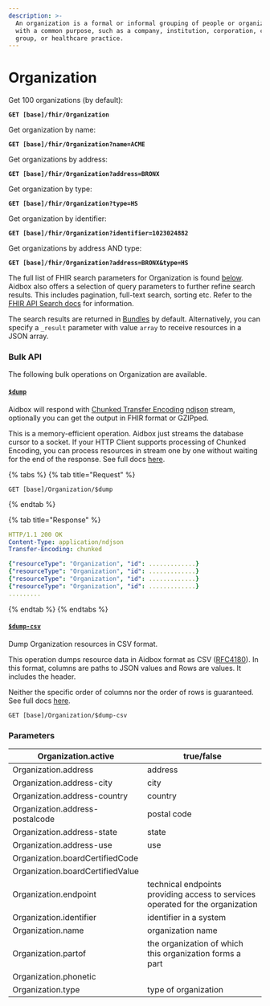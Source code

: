 ```yaml
---
description: >-
  An organization is a formal or informal grouping of people or organizations
  with a common purpose, such as a company, institution, corporation, community
  group, or healthcare practice.
---
```


# Organization

Get 100 organizations (by default):

<pre><code><strong>GET [base]/fhir/Organization
</strong></code></pre>

Get organization by name:

<pre><code><strong>GET [base]/fhir/Organization?name=ACME
</strong></code></pre>

Get organizations by address:

<pre><code><strong>GET [base]/fhir/Organization?address=BRONX
</strong></code></pre>

Get organization by type:

<pre><code><strong>GET [base]/fhir/Organization?type=HS
</strong></code></pre>

Get organization by identifier:

<pre><code><strong>GET [base]/fhir/Organization?identifier=1023024882
</strong></code></pre>

Get organizations by address AND type:

<pre><code><strong>GET [base]/fhir/Organization?address=BRONX&#x26;type=HS
</strong></code></pre>

The full list of FHIR search parameters for Organization is found [below](organization.md#parameters). Aidbox also offers a selection of query parameters to further refine search results. This includes pagination, full-text search, sorting etc. Refer to the [FHIR API Search docs](../../fhir-api/search-1/) for information.

The search results are returned in [Bundles](../../fhir-api/bundle.md) by default. Alternatively, you can specify a `_result` parameter with value `array` to receive resources in a JSON array.

### Bulk API

The following bulk operations on Organization are available.

#### [`$dump`](../../bulk-api-1/usddump.md)

Aidbox will respond with [Chunked Transfer Encoding](https://en.wikipedia.org/wiki/Chunked\_transfer\_encoding) [ndjson](http://ndjson.org/) stream, optionally you can get the output in FHIR format or GZIPped.

This is a memory-efficient operation. Aidbox just streams the database cursor to a socket. If your HTTP Client supports processing of Chunked Encoding, you can process resources in stream one by one without waiting for the end of the response. See full docs [here](../../bulk-api-1/usddump.md).

{% tabs %}
{% tab title="Request" %}
```
GET [base]/Organization/$dump
```
{% endtab %}

{% tab title="Response" %}
```yaml
HTTP/1.1 200 OK
Content-Type: application/ndjson
Transfer-Encoding: chunked

{"resourceType": "Organization", "id": .............}
{"resourceType": "Organization", "id": .............}
{"resourceType": "Organization", "id": .............}
{"resourceType": "Organization", "id": .............}
.........
```
{% endtab %}
{% endtabs %}

#### [`$dump-csv`](../../bulk-api-1/usddump-csv.md)

Dump Organization resources in CSV format.

This operation dumps resource data in Aidbox format as CSV ([RFC4180](https://datatracker.ietf.org/doc/html/rfc4180)). In this format, columns are paths to JSON values and Rows are values. It includes the header.

Neither the specific order of columns nor the order of rows is guaranteed. See full docs [here](../../bulk-api-1/usddump-csv.md).

```
GET [base]/Organization/$dump-csv
```

### Parameters

| Organization.active              | true/false                                                                     |
| -------------------------------- | ------------------------------------------------------------------------------ |
| Organization.address             | address                                                                        |
| Organization.address-city        | city                                                                           |
| Organization.address-country     | country                                                                        |
| Organization.address-postalcode  | postal code                                                                    |
| Organization.address-state       | state                                                                          |
| Organization.address-use         | use                                                                            |
| Organization.boardCertifiedCode  |                                                                                |
| Organization.boardCertifiedValue |                                                                                |
| Organization.endpoint            | technical endpoints providing access to services operated for the organization |
| Organization.identifier          | identifier in a system                                                         |
| Organization.name                | organization name                                                              |
| Organization.partof              | the organization of which this organization forms a part                       |
| Organization.phonetic            |                                                                                |
| Organization.type                | type of organization                                                           |

